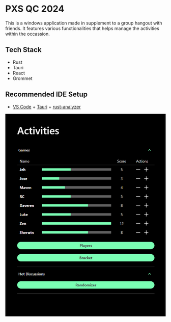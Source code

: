 # PXS QC 2024

This is a windows application made in supplement to a group hangout with friends. It features various functionalities that helps manage the activities within the occassion.  

## Tech Stack

- Rust
- Tauri
- React
- Grommet

## Recommended IDE Setup

- [VS Code](https://code.visualstudio.com/) + [Tauri](https://marketplace.visualstudio.com/items?itemName=tauri-apps.tauri-vscode) + [rust-analyzer](https://marketplace.visualstudio.com/items?itemName=rust-lang.rust-analyzer)

![Preview](https://github.com/coreapostrophe/pxs-qc-2024/blob/main/preview.png)

